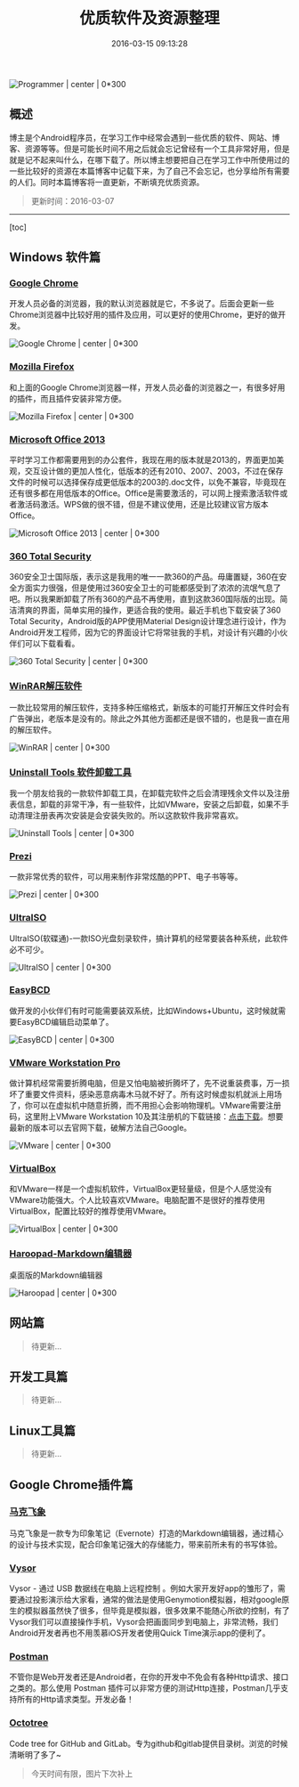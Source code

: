 ﻿---
title: "优质软件及资源整理"
date: 2016-03-15 09:13:28
tags: ['软件','资源']
updated: 2016-03-15 09:13:28
comments: true
categories: 资源
---

![Programmer | center | 0*300 ](http://img.blog.csdn.net/20160227141556938)
##  概述 
博主是个Android程序员，在学习工作中经常会遇到一些优质的软件、网站、博客、资源等等。但是可能长时间不用之后就会忘记曾经有一个工具非常好用，但是就是记不起来叫什么，在哪下载了。所以博主想要把自己在学习工作中所使用过的一些比较好的资源在本篇博客中记载下来，为了自己不会忘记，也分享给所有需要的人们。同时本篇博客将一直更新，不断填充优质资源。

> 更新时间：2016-03-07

----------

[toc]

## Windows 软件篇 

###  [Google Chrome](https://www.google.com/chrome/browser/desktop/index.html)
开发人员必备的浏览器，我的默认浏览器就是它，不多说了。后面会更新一些Chrome浏览器中比较好用的插件及应用，可以更好的使用Chrome，更好的做开发。

![Google Chrome | center | 0*300 ](http://img.blog.csdn.net/20160227144446010)

###  [Mozilla Firefox](http://www.firefox.com.cn)
和上面的Google Chrome浏览器一样，开发人员必备的浏览器之一，有很多好用的插件，而且插件安装非常方便。

![Mozilla Firefox  | center | 0*300  ](http://img.blog.csdn.net/20160227150045185)

###  [Microsoft Office 2013](http://www.itellyou.cn/)
平时学习工作都需要用到的办公套件，我现在用的版本就是2013的，界面更加美观，交互设计做的更加人性化，低版本的还有2010、2007、2003，不过在保存文件的时候可以选择保存成更低版本的2003的.doc文件，以免不兼容，毕竟现在还有很多都在用低版本的Office。Office是需要激活的，可以网上搜索激活软件或者激活码激活。WPS做的很不错，但是不建议使用，还是比较建议官方版本Office。

![Microsoft Office 2013  | center | 0*300 ](http://img.blog.csdn.net/20160227151428521)

### [360 Total Security](https://www.360totalsecurity.com)
360安全卫士国际版，表示这是我用的唯一一款360的产品。毋庸置疑，360在安全方面实力很强，但是使用过360安全卫士的可能都感受到了浓浓的流氓气息了吧。所以我果断卸载了所有360的产品不再使用，直到这款360国际版的出现。简洁清爽的界面，简单实用的操作，更适合我的使用。最近手机也下载安装了360 Total Security，Android版的APP使用Material Design设计理念进行设计，作为Android开发工程师，因为它的界面设计它将常驻我的手机，对设计有兴趣的小伙伴们可以下载看看。

![360 Total Security  | center | 0*300  ](http://img.blog.csdn.net/20160227154644137)

### [WinRAR解压软件](http://www.winrar.com.cn)
一款比较常用的解压软件，支持多种压缩格式，新版本的可能打开解压文件时会有广告弹出，老版本是没有的。除此之外其他方面都还是很不错的，也是我一直在用的解压软件。

![WinRAR | center | 0*300  ](http://img.blog.csdn.net/20160227161054887)

### [Uninstall Tools 软件卸载工具](http://pan.baidu.com/s/1bwwOF0)
我一个朋友给我的一款软件卸载工具，在卸载完软件之后会清理残余文件以及注册表信息，卸载的非常干净，有一些软件，比如VMware，安装之后卸载，如果不手动清理注册表再次安装是会安装失败的。所以这款软件我非常喜欢。

![Uninstall Tools  | center | 0*300  ](http://img.blog.csdn.net/20160227162822503)

### [Prezi](https://prezi.com)
一款非常优秀的软件，可以用来制作非常炫酷的PPT、电子书等等。

![Prezi  | center | 0*300  ](http://img.blog.csdn.net/20160227164106258)

### [UltraISO](http://cn.ezbsystems.com/ultraiso/download.htm)
UltraISO(软碟通)-一款ISO光盘刻录软件，搞计算机的经常要装各种系统，此软件必不可少。

![UltraISO  | center | 0*300  ](http://img.blog.csdn.net/20160227164904124)

### [EasyBCD](http://neosmart.net/EasyBCD)
做开发的小伙伴们有时可能需要装双系统，比如Windows+Ubuntu，这时候就需要EasyBCD编辑启动菜单了。

![EasyBCD  | center | 0*300  ](http://img.blog.csdn.net/20160227165235081)

### [VMware Workstation Pro](https://www.vmware.com/cn)
做计算机经常需要折腾电脑，但是又怕电脑被折腾坏了，先不说重装费事，万一损坏了重要文件资料，感染恶意病毒木马就不好了。所有这时候虚拟机就派上用场了，你可以在虚拟机中随意折腾，而不用担心会影响物理机。VMware需要注册码，这里附上VMware Workstation 10及其注册机的下载链接：[点击下载](http://pan.baidu.com/s/1dDZVZ1Z)。想要最新的版本可以去官网下载，破解方法自己Google。

![VMware  | center | 0*300 ](http://img.blog.csdn.net/20160227170500831)

### [VirtualBox](https://www.virtualbox.org/wiki/Downloads)
和VMware一样是一个虚拟机软件，VirtualBox更轻量级，但是个人感觉没有VMware功能强大。个人比较喜欢VMware。电脑配置不是很好的推荐使用VirtualBox，配置比较好的推荐使用VMware。

![VirtualBox | center | 0*300  ](http://img.blog.csdn.net/20160227171005818)

### [Haroopad-Markdown编辑器](http://pad.haroopress.com)
桌面版的Markdown编辑器

![Haroopad  | center | 0*300 ](http://img.blog.csdn.net/20160227173744812)

## 网站篇 

> 待更新...

## 开发工具篇

> 待更新...

## Linux工具篇

> 待更新...

## Google Chrome插件篇

### [马克飞象](https://chrome.google.com/webstore/detail/marxico/kidnkfckhbdkfgbicccmdggmpgogehop?utm_source=chrome-ntp-icon)

马克飞象是一款专为印象笔记（Evernote）打造的Markdown编辑器，通过精心的设计与技术实现，配合印象笔记强大的存储能力，带来前所未有的书写体验。

### [Vysor](https://chrome.google.com/webstore/detail/vysor-beta/gidgenkbbabolejbgbpnhbimgjbffefm?utm_source=chrome-ntp-icon)

Vysor - 通过 USB 数据线在电脑上远程控制 。例如大家开发好app的雏形了，需要通过投影演示给大家看，通常的做法是使用Genymotion模拟器，相对google原生的模拟器虽然快了很多，但毕竟是模拟器，很多效果不能随心所欲的控制，有了Vysor我们可以直接操作手机，Vysor会把画面同步到电脑上，非常流畅，我们Android开发者再也不用羡慕iOS开发者使用Quick Time演示app的便利了。

### [Postman](https://chrome.google.com/webstore/detail/postman/fhbjgbiflinjbdggehcddcbncdddomop?utm_source=chrome-ntp-icon)

不管你是Web开发者还是Android者，在你的开发中不免会有各种Http请求、接口之类的。那么使用 Postman 插件可以非常方便的测试Http连接，Postman几乎支持所有的Http请求类型。开发必备！

### [Octotree](https://chrome.google.com/webstore/detail/octotree/bkhaagjahfmjljalopjnoealnfndnagc?utm_source=chrome-ntp-icon)

Code tree for GitHub and GitLab。专为github和gitlab提供目录树。浏览的时候清晰明了多了~

> 今天时间有限，图片下次补上
